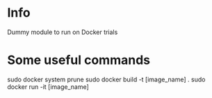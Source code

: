 # Info
Dummy module to run on Docker trials

# Some useful commands
sudo docker system prune
sudo docker build -t [image_name] .
sudo docker run -it [image_name]   